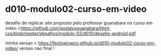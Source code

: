 # d010-modulo02-curso-em-video
desafio de replicar site proposto pelo professor guanabara no curso em video >https://github.com/gustavoguanabara/html-css/blob/master/desafios/modulo-02/d010/desafio-android.pdf

minha versao > https://feoliveirapro.github.io/d010-modulo02-curso-em-video/
versao nao final !
